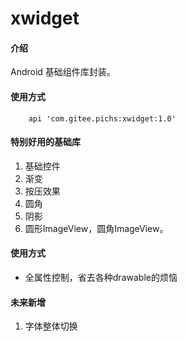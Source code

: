 # xwidget

#### 介绍
Android 基础组件库封装。

#### 使用方式

        api 'com.gitee.pichs:xwidget:1.0'

#### 特别好用的基础库
1. 基础控件
2. 渐变
3. 按压效果
4. 圆角
4. 阴影
4. 圆形ImageView，圆角ImageView。


#### 使用方式
- 全属性控制，省去各种drawable的烦恼


#### 未来新增
1. 字体整体切换
